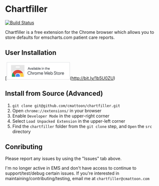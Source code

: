 Chartfiller
===========

[![Build Status](https://travis-ci.org/cmattoon/chartfiller.svg?branch=master)](https://travis-ci.org/cmattoon/chartfiller)

Chartfiller is a free extension for the Chrome browser which allows you to store defaults for emscharts.com patient care reports.


## User Installation

[![Chrome Web Store](img/webstore.png "Click here to visit the install page")(http://bit.ly/1b5U0ZU)


## Install from Source (Advanced)


  1. `git clone git@github.com/cmattoon/chartfiller.git`
  2. Open `chrome://extensions/` in your browser
  3. Enable `Developer Mode` in the upper-right corner
  4. Select `Load Unpacked Extension` in the upper-left corner
  5. Find the `chartfiller` folder from the `git clone` step, and `Open` the `src` directory


## Conributing

  Please report any issues by using the "Issues" tab above.

  I'm no longer active in EMS and don't have access to continue to support/test/debug
  certain issues. If you're interested in maintaining/contributing/testing, email me
  at `chartfiller@cmattoon.com`